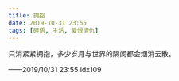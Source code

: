 ```yaml
---
title: 拥抱
date: 2019-10-31 23:55
tags: [碎语, 生活, 爱恨情仇]
---
```


只消紧紧拥抱，多少岁月与世界的隔阂都会烟消云散。 

——2019/10/31 23:55 ldx109
